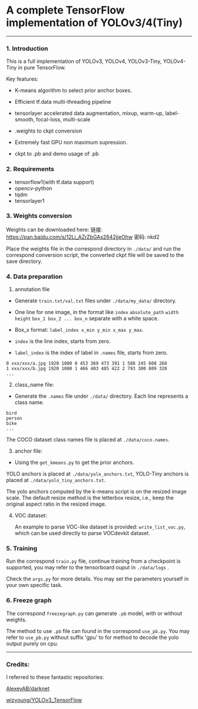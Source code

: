 # A complete TensorFlow implementation of YOLOv3/4(Tiny)


--------

### 1. Introduction

This is a full implementation of YOLOv3, YOLOv4, YOLOv3-Tiny, YOLOv4-Tiny in pure TensorFlow. 

Key features:

-   K-means algorithm to select prior anchor boxes.

- Efficient tf.data multi-threading pipeline
- tensorlayer accelerated data augmentation, mixup, warm-up, label-smooth, focal-loss, multi-scale
- .weights to ckpt conversion
- Extremely fast GPU non maximum supression.
- ckpt to .pb and demo usage of .pb

### 2. Requirements

- tensorflow1(with tf.data support)
- opencv-python
- tqdm
- tensorlayer1

### 3. Weights conversion

Weights can be downloaded here: 链接: https://pan.baidu.com/s/12Li_AZrZbGAs2642jjeOhw  密码: nkd2

Place the weights file in the correspond directory in `./data/` and run the correspond conversion script, the converted ckpt file will be saved to the save directory.

### 4. Data preparation

1.  annotation file

-   Generate `train.txt/val.txt` files under `./data/my_data/` directory. 

-   One line for one image, in the format like `index` `absolute_path` `width` `height` `box_1 box_2 ... box_n` separate with a white space. 

-   Box_x format: `label_index x_min y_min x_max y_max`.

-   `index` is the line index, starts from zero.

-   `label_index` is the index of label in `.names` file, starts from zero.

```
0 xxx/xxx/a.jpg 1920 1080 0 453 369 473 391 1 588 245 608 268
1 xxx/xxx/b.jpg 1920 1080 1 466 403 485 422 2 793 300 809 320
...
```

2.  class_name file:

-   Generate the `.names` file under `./data/` directory. Each line represents a class name.

```
bird
person
bike
...
```

The COCO dataset class names file is placed at `./data/coco.names`.

3.  anchor file:

-   Using the `get_kmeans.py` to get the prior anchors.

YOLO anchors is placed at `./data/yolo_anchors.txt`, YOLO-Tiny anchors is placed at `./data/yolo_tiny_anchors.txt`.

The yolo anchors computed by the k-means script is on the resized image scale.  The default resize method is the letterbox resize, i.e., keep the original aspect ratio in the resized image.

4.  VOC dataset:

    An example to parse VOC-like dataset is provided: `write_list_voc.py`, which can be used directly to parse VOCdevkit dataset.

### 5. Training

Run the correspond `train.py` file, continue training from a checkpoint is supported, you may refer to the tensorboard ouput in `./data/logs` .

Check the `args.py` for more details. You may set the parameters yourself in your own specific task.

### 6. Freeze graph

The correspond `freezegraph.py` can generate `.pb` model, with or without weights.

The method to use `.pb` file can found in the correspond `use_pb.py`. You may refer to `use_pb.py` without suffix 'gpu' to for method to decode the yolo output purely on cpu.

-------

### Credits:

I referred to these fantastic repositories:

[AlexeyAB/darknet](https://github.com/AlexeyAB/darknet)

[wizyoung/YOLOv3_TensorFlow](https://github.com/wizyoung/YOLOv3_TensorFlow)

